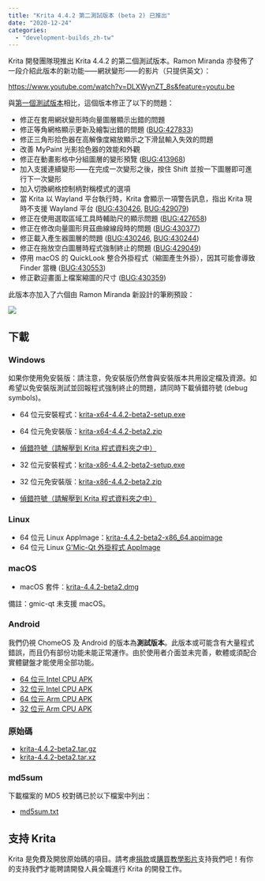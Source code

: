 ```yaml
---
title: "Krita 4.4.2 第二測試版本 (beta 2) 已推出"
date: "2020-12-24"
categories: 
  - "development-builds_zh-tw"
---
```


Krita 開發團隊現推出 Krita 4.4.2 的第二個測試版本。Ramon Miranda 亦發佈了一段介紹此版本的新功能⸺網狀變形⸺的影片（只提供英文）：

https://www.youtube.com/watch?v=DLXWynZT_8s&feature=youtu.be

與[第一個測試版本](https://krita.org/zh-tw/item/krita-4-4-2-beta-1_zh-tw/)相比，這個版本修正了以下的問題：

- 修正在套用網狀變形時向量圖層顯示出錯的問題
- 修正等角網格顯示更新及繪製出錯的問題 ([BUG:427833](https://bugs.kde.org/show_bug.cgi?id=427833))
- 修正三角形拾色器在高解像度縮放顯示之下滑鼠輸入失效的問題
- 改善 MyPaint 光影拾色器的效能和外觀
- 修正在動畫影格中分組圖層的變形預覽 ([BUG:413968](https://bugs.kde.org/show_bug.cgi?id=413968))
- 加入支援連續變形⸺在完成一次變形之後，按住 Shift 並按一下圖層即可進行下一次變形
- 加入切換網格控制柄對稱模式的選項
- 當 Krita 以 Wayland 平台執行時，Krita 會顯示一項警告訊息，指出 Krita 現時不支援 Wayland 平台 ([BUG:430426](https://bugs.kde.org/show_bug.cgi?id=430426), [BUG:429079](https://bugs.kde.org/show_bug.cgi?id=429079))
- 修正在使用選取區域工具時輔助尺的顯示問題 ([BUG:427658](https://bugs.kde.org/show_bug.cgi?id=427658))
- 修正在修改向量圖形貝茲曲線線段時的問題 ([BUG:430377](https://bugs.kde.org/show_bug.cgi?id=430377))
- 修正載入產生器圖層的問題 ([BUG:430246](https://bugs.kde.org/show_bug.cgi?id=430246), [BUG:430244](https://bugs.kde.org/show_bug.cgi?id=430244))
- 修正在拖放空白圖層時程式強制終止的問題 ([BUG:429049](https://bugs.kde.org/show_bug.cgi?id=429049))
- 停用 macOS 的 QuickLook 整合外掛程式（縮圖產生外掛），因其可能會導致 Finder 當機 ([BUG:430553](https://bugs.kde.org/show_bug.cgi?id=430553))
- 修正歡迎畫面上檔案縮圖的尺寸 ([BUG:430359](https://bugs.kde.org/show_bug.cgi?id=430359))

此版本亦加入了六個由 Ramon Miranda 新設計的筆刷預設：

[![](/images/posts/2020/rgba_brushes.png)](/images/posts/2020/rgba_brushes.png)

## 下載

### Windows

如果你使用免安裝版：請注意，免安裝版仍然會與安裝版本共用設定檔及資源。如希望以免安裝版測試並回報程式強制終止的問題，請同時下載偵錯符號 (debug symbols)。

- 64 位元安裝程式：[krita-x64-4.4.2-beta2-setup.exe](https://download.kde.org/unstable/krita/4.4.2-beta2/krita-x64-4.4.2-beta2-setup.exe)
- 64 位元免安裝版：[krita-x64-4.4.2-beta2.zip](https://download.kde.org/unstable/krita/4.4.2-beta2/krita-x64-4.4.2-beta2.zip)
- [偵錯符號（請解壓到 Krita 程式資料夾之中）](https://download.kde.org/unstable/krita/4.4.2-beta2/krita-x64-4.4.2-beta2-dbg.zip)

- 32 位元安裝程式：[krita-x86-4.4.2-beta2-setup.exe](https://download.kde.org/unstable/krita/4.4.2-beta2/krita-x86-4.4.2-beta2-setup.exe)
- 32 位元免安裝版：[krita-x86-4.4.2-beta2.zip](https://download.kde.org/unstable/krita/4.4.2-beta2/krita-x86-4.4.2-beta2.zip)
- [偵錯符號（請解壓到 Krita 程式資料夾之中）](https://download.kde.org/unstable/krita/4.4.2-beta2/krita-x86-4.4.2-beta2-dbg.zip)

### Linux

- 64 位元 Linux AppImage：[krita-4.4.2-beta2-x86_64.appimage](https://download.kde.org/unstable/krita/4.4.2-beta2/krita-4.4.2-beta2-x86_64.appimage)
- 64 位元 Linux [G'Mic-Qt 外掛程式 AppImage](https://download.kde.org/unstable/krita/4.4.2-beta2/gmic_krita_qt-x86_64.appimage)

### macOS

- macOS 套件：[krita-4.4.2-beta2.dmg](https://download.kde.org/unstable/krita/4.4.2-beta2/krita-4.4.2-beta2.dmg)

備註：gmic-qt 未支援 macOS。

### Android

我們仍視 ChomeOS 及 Android 的版本為**測試版本**。此版本或可能含有大量程式錯誤，而且仍有部份功能未能正常運作。由於使用者介面並未完善，軟體或須配合實體鍵盤才能使用全部功能。

- [64 位元 Intel CPU APK](https://download.kde.org/unstable/krita/4.4.2-beta2/krita-x86_64-4.4.2-beta2.apk)
- [32 位元 Intel CPU APK](https://download.kde.org/unstable/krita/4.4.2-beta2/krita-x86-4.4.2-beta2.apk)
- [64 位元 Arm CPU APK](https://download.kde.org/unstable/krita/4.4.2-beta2/krita-arm64-4.4.2-beta2.apk)
- [32 位元 Arm CPU APK](https://download.kde.org/unstable/krita/4.4.2-beta2/krita-arm32-4.4.2-beta2.apk)

### 原始碼

- [krita-4.4.2-beta2.tar.gz](https://download.kde.org/unstable/krita/4.4.2-beta2/krita-4.4.2-beta2.tar.gz)
- [krita-4.4.2-beta2.tar.xz](https://download.kde.org/unstable/krita/4.4.2-beta2/krita-4.4.2-beta2.tar.xz)

### md5sum

下載檔案的 MD5 校對碼已於以下檔案中列出：

- [md5sum.txt](https://download.kde.org/unstable/krita/4.4.2-beta2/md5sum.txt)

## 支持 Krita

Krita 是免費及開放原始碼的項目。請考慮[捐款](https://krita.org/en/support-us/donations/)或[購買教學影片](https://krita.org/en/shop/)支持我們吧！有你的支持我們才能聘請開發人員全職進行 Krita 的開發工作。
